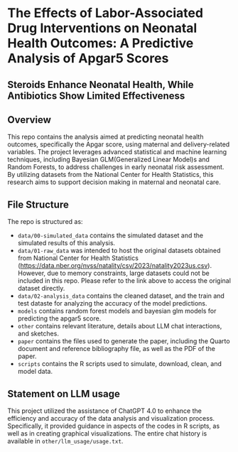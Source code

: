 # The Effects of Labor-Associated Drug Interventions on Neonatal Health Outcomes: A Predictive Analysis of Apgar5 Scores
## Steroids Enhance Neonatal Health, While Antibiotics Show Limited Effectiveness

## Overview

This repo contains the analysis aimed at predicting neonatal health outcomes, specifically the Apgar score, using maternal and delivery-related variables. The project leverages advanced statistical and machine learning techniques, including Bayesian GLM(Generalized Linear Model)s and Random Forests, to address challenges in early neonatal risk assessment. By utilizing datasets from the National Center for Health Statistics, this research aims to support decision making in maternal and neonatal care.


## File Structure

The repo is structured as:

-   `data/00-simulated_data` contains the simulated dataset and the simulated results of this analysis.
-   `data/01-raw_data` was intended to host the original datasets obtained from National Center for Health Statistics (https://data.nber.org/nvss/natality/csv/2023/natality2023us.csv). However, due to memory constraints, large datasets could not be included in this repo. Please refer to the link above to access the original dataset directly.
-   `data/02-analysis_data` contains the cleaned dataset, and the train and test dataste for analyzing the accuracy of the model predictions.
-   `models` contains random forest models and bayesian glm models for predicting the apgar5 score. 
-   `other` contains relevant literature, details about LLM chat interactions, and sketches.
-   `paper` contains the files used to generate the paper, including the Quarto document and reference bibliography file, as well as the PDF of the paper. 
-   `scripts` contains the R scripts used to simulate, download, clean, and model data.


## Statement on LLM usage

This project utilized the assistance of ChatGPT 4.0 to enhance the efficiency and accuracy of the data analysis and visualization process. Specifically, it provided guidance in aspects of the codes in R scripts, as well as in creating graphical visualizations. The entire chat history is available in `other/llm_usage/usage.txt`.
